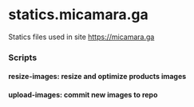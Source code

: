 # statics.micamara.ga

Statics files used in site https://micamara.ga

### Scripts

#### resize-images: resize and optimize products images

#### upload-images: commit new images to repo
